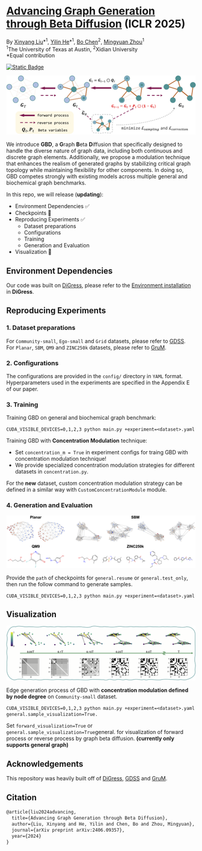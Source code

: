 # [Advancing Graph Generation through Beta Diffusion](https://arxiv.org/abs/2406.09357) (ICLR 2025)

By [Xinyang Liu](https://xinyangatk.github.io)\*<sup>1</sup>, [Yilin He](https://scholar.google.com/citations?user=oJu3WzsAAAAJ&hl=en)\*<sup>1</sup>, [Bo Chen](https://web.xidian.edu.cn/bchen/)<sup>2</sup>, [Mingyuan Zhou](https://mingyuanzhou.github.io)<sup>1</sup>
\
<sup>1</sup>The University of Texas at Austin, <sup>2</sup>Xidian University
\
\*Equal contribution

<a href='https://arxiv.org/pdf/2406.09357'><img alt="Static Badge" src="https://img.shields.io/badge/Paper-arXiv-red"></a>


![Overview of GBD](assets/model.png)

We introduce **GBD**, a **G**raph **B**eta **D**iffusion that specifically designed to handle the diverse nature of graph data, including both continuous and discrete graph elements. 
Additionally, we propose a modulation technique that enhances the realism of generated graphs by stabilizing critical graph topology while maintaining flexibility for other components. 
In doing so, GBD competes strongly with existing models across multiple general and biochemical graph benchmarks. 

In this repo, we will release (**updating**):

- Environment Dependencies &#x2705;
- Checkpoints &#x1F4CC;
- Reproducing Experiments &#x2705;
  - Dataset preparations 
  - Configurations 
  - Training 
  - Generation and Evaluation
- Visualization &#x1F4CC;


<a name="environment dependencies"></a>
## Environment Dependencies
Our code was built on [DiGress](https://arxiv.org/abs/2209.14734), please refer to the [Environment installation](https://github.com/cvignac/DiGress?tab=readme-ov-file#environment-installation) in **DiGress**.


<a name="reproducing experiments"></a>
## Reproducing Experiments

### 1. Dataset preparations

For `Community-small`, `Ego-small` and `Grid` datasets, please refer to [GDSS](https://github.com/harryjo97/GDSS).\
For `Planar`, `SBM`, `QM9` and `ZINC250k` datasets, please refer to [GruM](https://github.com/harryjo97/GruM/tree/master/GruM_2D#1-dataset-preparations).

### 2. Configurations
The configurations are provided in the ```config/``` directory in ```YAML``` format. Hyperparameters used in the experiments are specified in the Appendix E of our paper.

### 3. Training 
Training GBD on general and biochemical graph benchmark:
```
CUDA_VISIBLE_DEVICES=0,1,2,3 python main.py +experiment=<dataset>.yaml
```

Training GBD with **Concentration Modulation** technique:

- Set ```concentration_m = True``` in experiment configs for traing GBD with concentration modulation technique!
- We provide specialized concentration modulation strategies for different datasets in ```concentration.py```. 

For the **new** dataset, custom concentration modulation strategy can be defined in a similar way with ```CustomConcentrationModule``` module.



### 4. Generation and Evaluation
![Overview of GBD](assets/sample.png)

Provide the ```path``` of checkpoints for ```general.resume``` or ```general.test_only```, then run the follow command to generate samples.

```
CUDA_VISIBLE_DEVICES=0,1,2,3 python main.py +experiment=<dataset>.yaml
```

<a name="visualization"></a>
## Visualization
![Overview of GBD](assets/eta.png)

Edge generation process of GBD with **concentration modulation defined by node degree** on  `Community-small` dataset.

```
CUDA_VISIBLE_DEVICES=0,1,2,3 python main.py +experiment=<dataset>.yaml general.sample_visualization=True.
```

Set ```forward_visualization=True``` or ```general.sample_visualization=True```general. for visualization of forward process or reverse process by graph beta diffusion. **(currently only supports general graph)**

<a name="acknowledgements"></a>
## Acknowledgements
This repository was heavily built off of [DiGress](https://github.com/cvignac/DiGress), [GDSS](https://github.com/harryjo97/GDSS) and [GruM](https://github.com/harryjo97/GruM/tree/master/GruM_2D).

<a name="citation"></a>
## Citation
```
@article{liu2024advancing,
  title={Advancing Graph Generation through Beta Diffusion},
  author={Liu, Xinyang and He, Yilin and Chen, Bo and Zhou, Mingyuan},
  journal={arXiv preprint arXiv:2406.09357},
  year={2024}
}
```




